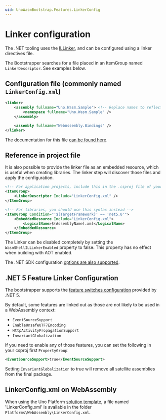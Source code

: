 ```yaml
---
uid: UnoWasmBootstrap.Features.LinkerConfig
---
```


# Linker configuration

The .NET tooling uses the [ILLinker](https://github.com/mono/linker/tree/master/), and can be configured using a linker directives file.

The Bootstrapper searches for a file placed in an ItemGroup named `LinkerDescriptor`. See examples below.

## Configuration file (commonly named `LinkerConfig.xml`)

```xml
<linker>
    <assembly fullname="Uno.Wasm.Sample"> <!-- Replace names to reflect your needs -->
        <namespace fullname="Uno.Wasm.Sample" />
    </assembly>

    <assembly fullname="WebAssembly.Bindings" />
</linker>
```

The documentation for this file [can be found here](https://github.com/dotnet/runtime/blob/9fca0c3dbd3874ed0245b1bdb10547d0ba769d66/docs/tools/illink/data-formats.md).

## Reference in project file

It is also possible to provide the linker file as an embedded resource, which is useful when creating libraries. The linker step will discover those files and apply the configuration.

```xml
<!-- For application projects, include this in the .csproj file of your Wasm project -->
<ItemGroup>
    <LinkerDescriptor Include="LinkerConfig.xml" />
</ItemGroup>

<!-- For libraries, you should use this syntax instead -->
<ItemGroup Condition="'$(TargetFramework)' == 'net5.0'">
    <EmbeddedResource Include="LinkerConfig.xml">
        <LogicalName>$(AssemblyName).xml</LogicalName>
    </EmbeddedResource>
</ItemGroup>
```

The Linker can be disabled completely by setting the `WasmShellILLinkerEnabled` property to false. This property has no effect when building with AOT enabled.

The .NET SDK configuration [options are also supported](https://learn.microsoft.com/en-us/dotnet/core/deploying/trimming/trim-self-contained).

## .NET 5 Feature Linker Configuration

The bootstrapper supports the [feature switches configuration](https://github.com/dotnet/runtime/blob/master/docs/workflow/trimming/feature-switches.md) provided by .NET 5.

By default, some features are linked out as those are not likely to be used in a WebAssembly context:

- `EventSourceSupport`
- `EnableUnsafeUTF7Encoding`
- `HttpActivityPropagationSupport`
- `InvariantGlobalization`

If you need to enable any of those features, you can set the following in your csproj first `PropertyGroup`:

```xml
<EventSourceSupport>true</EventSourceSupport>
```

Setting `InvariantGlobalization` to true will remove all satellite assemblies from the final package.

## LinkerConfig.xml on WebAssembly

When using the Uno Platform [solution template](https://aka.platform.uno/app-wizard), a file named 'LinkerConfig.xml' is available in the folder `Platforms\WebAssembly\LinkerConfig.xml`.

